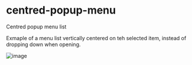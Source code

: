 # centred-popup-menu
Centred popup menu list

Exmaple of a menu list vertically centered on teh selected item, instead of dropping down when opening.

![image](https://user-images.githubusercontent.com/2766577/212069594-2ee6e4d2-fd97-4d19-bbfb-03be2e5b7d32.png)

